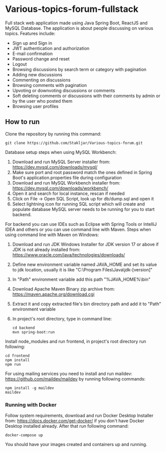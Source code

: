 # Various-topics-forum-fullstack

Full stack web application made using Java Spring Boot, ReactJS and MySQL Database.
The application is about people discussing on various topics.
Features include:
- Sign up and Sign in
- JWT authentication and authorization
- E-mail confirmation
- Password change and reset
- Logout
- Browsing discussions by search term or category with pagination
- Adding new discussions
- Commenting on discussions
- Browsing comments with pagination
- Upvoting or downvoting discussions or comments
- Soft deleting comments or discussions with their comments by admin or by the user who posted them
- Browsing user profiles

## How to run
Clone the repository by running this command:
```
git clone https://github.com/Stakljar/Various-topics-forum.git
```

Database setup steps when using MySQL Workbench:
1. Download and run MySQL Server installer from: https://dev.mysql.com/downloads/mysql/
2. Make sure port and root password match the ones defined in Spring Boot's application.properties file during configuration
3. Download and run MySQL Workbench installer from: https://dev.mysql.com/downloads/workbench/
4. Open it and search for local instance, rescan if needed
5. Click on File -> Open SQL Script, look up for db/dump.sql and open it
6. Select lightning icon for running SQL script which will create and populate database
MySQL server needs to be running for you to start backend.

For backend you can use IDEs such as Eclipse with Spring Tools or IntelliJ IDEA and others or you can use command line with Maven.
Steps when using command line with Maven on Windows:
1. Download and run JDK Windows Installer for JDK version 17 or above if JDK is not already installed from: https://www.oracle.com/java/technologies/downloads/
2. Define new environment variable named JAVA_HOME and set its value to jdk location, usually it is like "C:\Program Files\Java\jdk-[version]"
3. In "Path" environment variable add this path "%JAVA_HOME%\bin"
4. Download Apache Maven Binary zip archive from: https://maven.apache.org/download.cgi
5. Extract it and copy extracted file's bin directory path and add it to "Path" environment variable
6. In project's root directory, type in command line:

    ```
    cd backend
    mvn spring-boot:run
    ```

Install node_modules and run frontend, in project's root directory run following:
```
cd frontend
npm install
npm run
```

For using mailing services you need to install and run maildev: https://github.com/maildev/maildev
by running following commands:
```
npm install -g maildev
maildev
```

### Running with Docker
Follow system requirements, download and run Docker Desktop Installer from: https://docs.docker.com/get-docker/ if you don't have Docker Desktop installed already.
After that run following command:
```
docker-compose up
```
You should have your images created and containers up and running.

